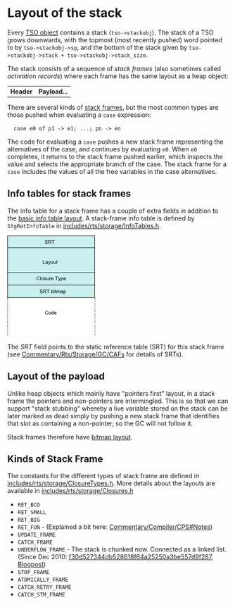 # Layout of the stack


Every [TSO object](commentary/rts/storage/heap-objects#thread-state-objects) contains a stack (`tso->stackobj`).  The stack of a TSO grows downwards, with the topmost (most recently pushed) word pointed to by `tso->stackobj->sp`, and the bottom of the stack given by `tso->stackobj->stack + tso->stackobj->stack_size`.


The stack consists of a sequence of *stack frames* (also sometimes called *activation records*) where each frame has the same layout as a heap object:

<table><tr><th> Header </th>
<th> Payload... 
</th></tr></table>


There are several kinds of [stack frames](commentary/rts/storage/stack#kinds-of-stack-frame), but the most common types are those pushed when evaluating a `case` expression:

```wiki
  case e0 of p1 -> e1; ...; pn -> en 
```


The code for evaluating a `case` pushes a new stack frame representing the alternatives of the case, and continues by evaluating `e0`.  When `e0` completes, it returns to the stack frame pushed earlier, which inspects the value and selects the appropriate branch of the case.  The stack frame for a `case` includes the values of all the free variables in the case alternatives.

## Info tables for stack frames


The info table for a stack frame has a couple of extra fields in addition to the [basic info table layout](commentary/rts/storage/heap-objects#info-tables).  A stack-frame info table is defined by `StgRetInfoTable` in [includes/rts/storage/InfoTables.h](https://gitlab.haskell.org/ghc/ghc/blob/master/includes/rts/storage/InfoTables.h).

![](ret-itbl-no-rv.png)


The *SRT* field points to the static reference table (SRT) for this stack frame (see [Commentary/Rts/Storage/GC/CAFs](commentary/rts/storage/gc/CAFs) for details of SRTs).

## Layout of the payload


Unlike heap objects which mainly have "pointers first" layout, in a stack frame the pointers and non-pointers are intermingled.  This is so that we can support "stack stubbing" whereby a live variable stored on the stack can be later marked as dead simply by pushing a new stack frame that identifies that slot as containing a non-pointer, so the GC will not follow it.


Stack frames therefore have [bitmap layout](commentary/rts/storage/heap-objects#bitmap-layout).

## Kinds of Stack Frame


The constants for the different types of stack frame are defined in [includes/rts/storage/ClosureTypes.h](https://gitlab.haskell.org/ghc/ghc/blob/master/includes/rts/storage/ClosureTypes.h).  More details about the layouts are available in [includes/rts/storage/Closures.h](https://gitlab.haskell.org/ghc/ghc/blob/master/includes/rts/storage/Closures.h)

- `RET_BCO`
- `RET_SMALL`
- `RET_BIG`
- `RET_FUN` - (Explained a bit here: [Commentary/Compiler/CPS\#Notes](commentary/compiler/cps#notes))
- `UPDATE_FRAME`
- `CATCH_FRAME`
- `UNDERFLOW_FRAME` - The stack is chunked now. Connected as a linked list. (Since Dec 2010: [f30d527344db528618f64a25250a3be557d9f287](f30d527344db528618f64a25250a3be557d9f287),  [Blogpost](https://www.haskell.org/ghc/blog/20101215-stack-chunks.html))
- `STOP_FRAME`
- `ATOMICALLY_FRAME`
- `CATCH_RETRY_FRAME`
- `CATCH_STM_FRAME`
